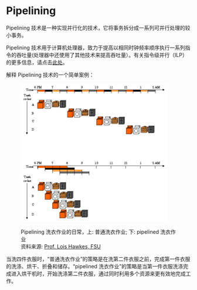 # Pipelining

Pipelining 技术是一种实现并行化的技术，它将事务拆分成一系列可并行处理的较小事务。

Pipelining 技术用于计算机处理器，致力于提高以相同时钟频率顺序执行一系列指令的吞吐量(处理器中还使用了其他技术来提高吞吐量）。有关指令级并行（ILP）的更多信息，请点击[此处](https://en.wikipedia.org/wiki/Instruction\_pipelining)。

解释 Pipelining 技术的一个简单案例：

<figure><img src="../../.gitbook/assets/001_ (2).png" alt=""><figcaption><p>Pipelining 洗衣作业的日常，上: 普通洗衣作业; 下: pipelined 洗衣作业<br>资料来源: <a href="https://www.cs.fsu.edu/~hawkes/cda3101lects/chap6/index.html?$$$F6.1.html$$$">Prof. Lois Hawkes, FSU</a></p></figcaption></figure>

当洗四件衣服时，“普通洗衣作业”的策略是在洗第二件衣服之前，完成第一件衣服的洗涤、烘干、折叠和储存。“pipelined 洗衣作业”的策略是当第一件衣服洗涤完成进入烘干机时，开始洗涤第二件衣服，通过同时利用多个资源来更有效地完成工作。

